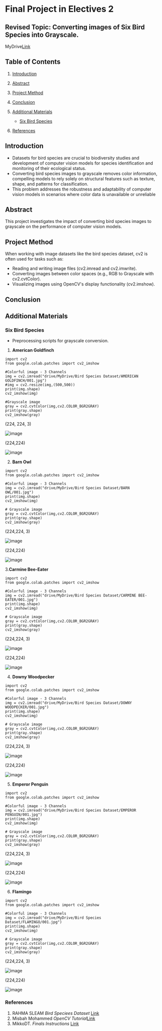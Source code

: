 # Final Project in Electives 2
## Revised Topic: Converting images of Six Bird Species into Grayscale.

MyDrive[Link](https://drive.google.com/drive/my-drive)

## Table of Contents
1. [Introduction](#Introduction)
2. [Abstract](#Abstract)
3. [Project Method](#Project-Method)
4. [Conclusion](#Conclusion)
5. [Additional Materials](#Additional-Materials)
   - [Six Bird Species](#Six-Bird-Species)
   
6. [References](#References)


## Introduction
- Datasets for bird species are crucial to biodiversity studies and development of computer vision models for species identification and monitoring of their ecological status.
- Converting bird species images to grayscale removes color information, compelling models to rely solely on structural features such as texture, shape, and patterns for classification.
- This problem addresses the robustness and adaptability of computer vision models in scenarios where color data is unavailable or unreliable

## Abstract
This project investigates the impact of converting bird species images to grayscale on the performance of computer vision models.

## Project Method

When working with image datasets like the bird species dataset, cv2 is often used for tasks such as:

- Reading and writing image files (cv2.imread and cv2.imwrite).
- Converting images between color spaces (e.g., RGB to Grayscale with cv2.cvtColor).
- Visualizing images using OpenCV's display functionality (cv2.imshow).
## Conclusion

## Additional Materials

### Six Bird Species
- Preprocessing scripts for grayscale conversion.
1. **American Goldfinch**
```Google Colab
import cv2
from google.colab.patches import cv2_imshow

#Colorful image - 3 Channels
img = cv2.imread("drive/MyDrive/Bird Species Dataset/AMERICAN GOLDFINCH/001.jpg")
#img = cv2.resize(img,(500,500))
print(img.shape)
cv2_imshow(img)

#Grayscale image
gray = cv2.cvtColor(img,cv2.COLOR_BGR2GRAY)
print(gray.shape)
cv2_imshow(gray)
```
(224, 224, 3)

![image](https://github.com/user-attachments/assets/6c55baaf-b55a-4f94-845b-848d3230e2ad)

(224,224)

![image](https://github.com/user-attachments/assets/1633d68a-7d53-4e98-bcce-7eca907e5a6a)

2. **Barn Owl**
```Google Colab
import cv2
from google.colab.patches import cv2_imshow

#Colorful image - 3 Channels
img = cv2.imread("drive/MyDrive/Bird Species Dataset/BARN OWL/001.jpg")
print(img.shape)
cv2_imshow(img)

# Grayscale image
gray = cv2.cvtColor(img,cv2.COLOR_BGR2GRAY)
print(gray.shape)
cv2_imshow(gray)
```
(224,224, 3)

![image](https://github.com/user-attachments/assets/39cc1a8c-d91c-4795-bbb9-25e67dbbc787)

(224,224)

![image](https://github.com/user-attachments/assets/5752554d-bf62-45cf-ac0f-477c1774bb26)


3.**Carmine Bee-Eater**
```Google Colab
import cv2
from google.colab.patches import cv2_imshow

#Colorful image - 3 Channels
img = cv2.imread("drive/MyDrive/Bird Species Dataset/CARMINE BEE-EATER/001.jpg")
print(img.shape)
cv2_imshow(img)

# Grayscale image
gray = cv2.cvtColor(img,cv2.COLOR_BGR2GRAY)
print(gray.shape)
cv2_imshow(gray)
```
(224,224, 3)

![image](https://github.com/user-attachments/assets/4e887e60-2c0d-427d-a17b-6d8077c70bec)

(224,224)

![image](https://github.com/user-attachments/assets/d96c537a-d238-42c0-a254-ef83185e27b7)

4. **Downy Woodpecker**
```Google Colab
import cv2
from google.colab.patches import cv2_imshow

#Colorful image - 3 Channels
img = cv2.imread("drive/MyDrive/Bird Species Dataset/DOWNY WOODPECKER/001.jpg")
print(img.shape)
cv2_imshow(img)

# Grayscale image
gray = cv2.cvtColor(img,cv2.COLOR_BGR2GRAY)
print(gray.shape)
cv2_imshow(gray)
```
(224,224, 3)

![image](https://github.com/user-attachments/assets/8a36a9c2-3c9e-4b51-b421-e1c161f3bd6c)

(224,224)

![image](https://github.com/user-attachments/assets/de0ea5b5-2af0-43fc-b78f-369ea2d6ef58)

5. **Emperor Penguin**
``` Google Colab
import cv2
from google.colab.patches import cv2_imshow

#Colorful image - 3 Channels
img = cv2.imread("drive/MyDrive/Bird Species Dataset/EMPEROR PENGUIN/001.jpg")
print(img.shape)
cv2_imshow(img)

# Grayscale image
gray = cv2.cvtColor(img,cv2.COLOR_BGR2GRAY)
print(gray.shape)
cv2_imshow(gray)
```
(224,224, 3)

![image](https://github.com/user-attachments/assets/48bfe7f5-5b69-425a-a24a-3f53bdf073cc)

(224,224)

![image](https://github.com/user-attachments/assets/bd845f22-3bf3-4707-ad8a-828a323eb49a)

6. **Flamingo**
```Google Colab
import cv2
from google.colab.patches import cv2_imshow

#Colorful image - 3 Channels
img = cv2.imread("drive/MyDrive/Bird Species Dataset/FLAMINGO/001.jpg")
print(img.shape)
cv2_imshow(img)

# Grayscale image
gray = cv2.cvtColor(img,cv2.COLOR_BGR2GRAY)
print(gray.shape)
cv2_imshow(gray)
```
(224,224, 3)

![image](https://github.com/user-attachments/assets/156584ee-3dc0-41aa-bfa5-fe09c75ac12b)

(224,224)

![image](https://github.com/user-attachments/assets/dd346920-df36-4877-b459-fcad8fd6a95f)

### References
1. RAHMA SLEAM *Bird Speciees Dataset* [Link](https://www.kaggle.com/datasets/rahmasleam/bird-speciees-dataset)
2. Misbah Mohammed *OpenCV Tutorial*[Link](https://youtu.be/E3Lg4aZVCAU?si=IMGIsYiZ-dFTSPL3)
3. MikkoDT. *Finals Instructions* [Link](https://github.com/MikkoDT/MeXEE402_Finals_4102)
